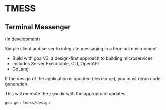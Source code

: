# TMESS 
## Terminal Messenger
(In development)

Simple client and server to integrate messaging in a terminal environment

- Build with goa V3, a design-first approach to building microservices
- Includes Server Executable, CLI, OpenAPI
- GoLang 

If the design of the application is updated (`design.go`), you must rerun code generation.

This will recreate the `/gen` dir with the appropriate updates. 
```
goa gen tmess/design

```
